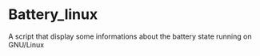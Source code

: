 Battery_linux
=============

A script that display some informations about the battery state running on GNU/Linux
